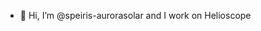 - 👋 Hi, I’m @speiris-aurorasolar and I work on Helioscope 

<!---
speiris-aurorasolar/speiris-aurorasolar is a ✨ special ✨ repository because its `README.md` (this file) appears on your GitHub profile.
You can click the Preview link to take a look at your changes.
--->
